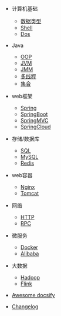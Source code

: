 - 计算机基础
  - [数据类型](contents/计算机基础-数据类型.md)
  - [Shell](contents/计算机基础-Shell.md)
  - [Dos](subdir/themes.md)

- Java
  - [OOP](configuration.md)
  - [JVM](configuration.md)
  - [JMM](configuration.md)
  - [多线程](configuration.md)
  - [集合](configuration.md)
  
- web框架
  - [Spring](configuration.md)
  - [SpringBoot](configuration.md)
  - [SpringMVC](configuration.md)
  - [SpringCloud](configuration.md)

- 存储/数据库
  - [SQL](configuration.md)
  - [MySQL](configuration.md)
  - [Redis](configuration.md)

- web容器
  - [Nginx](configuration.md)
  - [Tomcat](configuration.md)
  
- 网络
  - [HTTP](configuration.md)
  - [RPC](configuration.md)
  
- 微服务
  - [Docker](configuration.md)
  - [Alibaba](configuration.md)
  
- 大数据
  - [Hadoop](configuration.md)
  - [Flink](configuration.md)

- [Awesome docsify](subdir/quickstart.md)
- [Changelog](subdir/quickstart.md)
